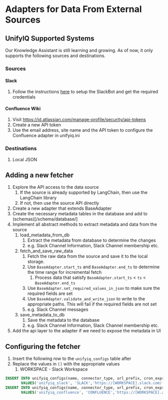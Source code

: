 # Adapters for Data From External Sources

## UnifyIQ Supported Systems

Our Knowledge Assistant is still learning and growing. As of now, it only supports the following sources and
destinations.

### Sources

#### Slack
1. Follow the instructions [here](/unifyiq/retrieval/slackbot/README.md) to setup the SlackBot and get the required
   credentials

#### Confluence Wiki
1. Visit https://id.atlassian.com/manage-profile/security/api-tokens
2. Create a new API token
3. Use the email address, site name and the API token to configure the Confluence adapter in unifyiq.ini

### Destinations

1. Local JSON

## Adding a new fetcher

1. Explore the API access to the data source
    1. If the source is already supported by LangChain, then use the LangChain library
    2. If not, then use the source API directly
2. Create a new adapter that extends BaseAdapter
3. Create the necessary metadata tables in the database and add to (schemas)[/schema/database/]
4. Implement all abstract methods to extract metadata and data from the source
    1. load_metadata_from_db
        1. Extract the metadata from database to determine the changes
        2. e.g. Slack Channel Information, Slack Channel membership etc.
    2. fetch_and_save_raw_data
        1. Fetch the raw data from the source and save it to the local storage.
        2. Use `BaseAdapter.start_ts` and `BaseAdapter.end_ts` to determine the time range for incremental fetch
            1. Process data that satisfy `BaseAdapter.start_ts` < `ts` < `BaseAdapter.end_ts`
        3. Use `BaseAdapter.set_required_values_in_json` to make sure the required fields are set
        4. Use `BaseAdapter.validate_and_write_json` to write to the appropriate paths. This will fail if the required
           fields are not set
        5. e.g. Slack Channel messages
    3. save_metadata_to_db
        1. Save the metadata to the database
        2. e.g. Slack Channel Information, Slack Channel membership etc.
5. Add the api layer to the adapter if we need to expose the metadata in UI

## Configuring the fetcher

1. Insert the following row to the `unifyiq_configs` table after
2. Replace the values in `[]` with the appropriate values
    1. WORKSPACE - Slack Workspace

 ~~~~sql
 INSERT INTO unifyiq_configs(name, connector_type, url_prefix, cron_expr, start_ts, last_fetched_ts, is_enabled)
        VALUES('unifyiq_slack', 'SLACK','https://[WORKSPACE].slack.com/', '0 2 * * *', 1672560000, 0, true);
 INSERT INTO unifyiq_configs(name, connector_type, url_prefix, cron_expr, start_ts, last_fetched_ts, is_enabled)
        VALUES('unifyiq_confluence', 'CONFLUENCE','https://[WORKSPACE].atlassian.net/', '0 2 * * *', 1672560000, 0, true);   
 ~~~~
